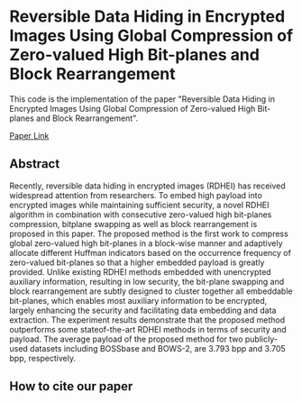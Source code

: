 # Reversible Data Hiding in Encrypted Images Using Global Compression of Zero-valued High Bit-planes and Block Rearrangement

This code is the implementation of the paper "Reversible Data Hiding in Encrypted Images Using Global Compression of Zero-valued High Bit-planes and Block Rearrangement".

[Paper Link]()

## Abstract

Recently, reversible data hiding in encrypted images (RDHEI) has received widespread attention from researchers. To embed high payload into encrypted images while maintaining sufficient security, a novel RDHEI algorithm in combination with consecutive zero-valued high bit-planes compression, bitplane swapping as well as block rearrangement is proposed in this paper. The proposed method is the first work to compress global zero-valued high bit-planes in a block-wise manner and adaptively allocate different Huffman indicators based on the occurrence frequency of zero-valued bit-planes so that a higher embedded payload is greatly provided. Unlike existing RDHEI methods embedded with unencrypted auxiliary information, resulting in low security, the bit-plane swapping and block rearrangement are subtly designed to cluster together all embeddable bit-planes, which enables most auxiliary information to be encrypted, largely enhancing the security and facilitating data embedding and data extraction. The experiment results demonstrate that the proposed method outperforms some stateof-the-art RDHEI methods in terms of security and payload. The average payload of the proposed method for two publicly-used datasets including BOSSbase and BOWS-2, are 3.793 bpp and 3.705 bpp, respectively.



## How to cite our paper

    
